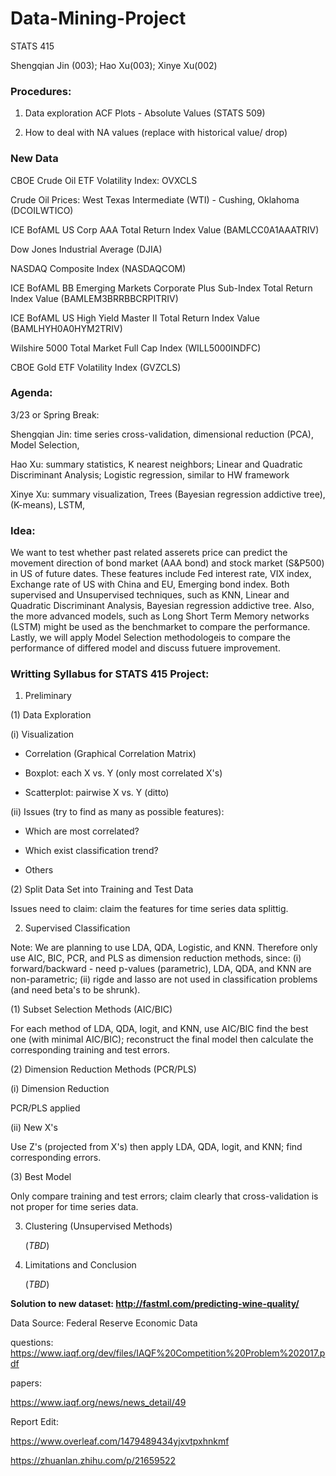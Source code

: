 # Data-Mining-Project
STATS 415

Shengqian Jin (003); Hao Xu(003); Xinye Xu(002)

### Procedures:
1. Data exploration ACF Plots - Absolute Values (STATS 509)

2. How to deal with NA values (replace with historical value/ drop)

### New Data

CBOE Crude Oil ETF Volatility Index: OVXCLS

Crude Oil Prices: West Texas Intermediate (WTI) - Cushing, Oklahoma (DCOILWTICO)	

ICE BofAML US Corp AAA Total Return Index Value (BAMLCC0A1AAATRIV)

Dow Jones Industrial Average (DJIA)

NASDAQ Composite Index (NASDAQCOM)

ICE BofAML BB Emerging Markets Corporate Plus Sub-Index Total Return Index Value (BAMLEM3BRRBBCRPITRIV)

ICE BofAML US High Yield Master II Total Return Index Value (BAMLHYH0A0HYM2TRIV)	

Wilshire 5000 Total Market Full Cap Index (WILL5000INDFC)	
 
CBOE Gold ETF Volatility Index (GVZCLS)

### Agenda: 

3/23 or Spring Break: 

Shengqian Jin: time series cross-validation, dimensional reduction (PCA), Model Selection, 

Hao Xu: summary statistics, K nearest neighbors; Linear and Quadratic Discriminant Analysis; Logistic regression, similar to HW framework

Xinye Xu: summary visualization, Trees (Bayesian regression addictive tree), (K-means),  LSTM, 



### Idea:

We want to test whether past related asserets price can predict the movement direction of bond market (AAA bond) and stock market (S&P500) in US of future dates. These features include Fed interest rate, VIX index, Exchange rate of US with China and EU, Emerging bond index. 
Both supervised and Unsupervised techniques, such as KNN, Linear and Quadratic Discriminant Analysis, Bayesian regression addictive tree. Also, the more advanced models, such as Long Short Term Memory networks (LSTM) might be used as the benchmarket to compare the performance.  Lastly, we will apply Model Selection methodologeis to compare the performance of differed model and discuss futuere improvement. 


### Writting Syllabus for STATS 415 Project: 
1. Preliminary

  (1) Data Exploration 

   (i) Visualization
   
   - Correlation (Graphical Correlation Matrix)
      
   - Boxplot: each X vs. Y (only most correlated X's)
       
   - Scatterplot: pairwise X vs. Y (ditto)
       
   (ii) Issues (try to find as many as possible features):
   
   - Which are most correlated?
       
   - Which exist classification trend?
       
   - Others
       
  (2) Split Data Set into Training and Test Data

   Issues need to claim: claim the features for time series data splittig.


2. Supervised Classification

Note: We are planning to use LDA, QDA, Logistic, and KNN. Therefore only use AIC, BIC, PCR, and PLS as dimension reduction methods, since: (i) forward/backward - need p-values (parametric), LDA, QDA, and KNN are non-parametric; (ii) rigde and lasso are not used in classification problems (and need beta's to be shrunk).

(1) Subset Selection Methods (AIC/BIC)

For each method of LDA, QDA, logit, and KNN, use AIC/BIC find the best one (with minimal AIC/BIC); reconstruct the final model then calculate the corresponding training and test errors.

(2) Dimension Reduction Methods (PCR/PLS)

   (i) Dimension Reduction
   
   PCR/PLS applied
       
   (ii) New X's
   
   Use Z's (projected from X's) then apply LDA, QDA, logit, and KNN; find corresponding errors.
       
(3) Best Model

Only compare training and test errors; claim clearly that cross-validation is not proper for time series data.

3. Clustering (Unsupervised Methods)

   (*TBD*)
   
4. Limitations and Conclusion

   (*TBD*)


**Solution to new dataset: http://fastml.com/predicting-wine-quality/**



Data Source: Federal Reserve Economic Data

questions: 
https://www.iaqf.org/dev/files/IAQF%20Competition%20Problem%202017.pdf

papers: 

https://www.iaqf.org/news/news_detail/49


Report Edit:

https://www.overleaf.com/1479489434yjxvtpxhnkmf

https://zhuanlan.zhihu.com/p/21659522
